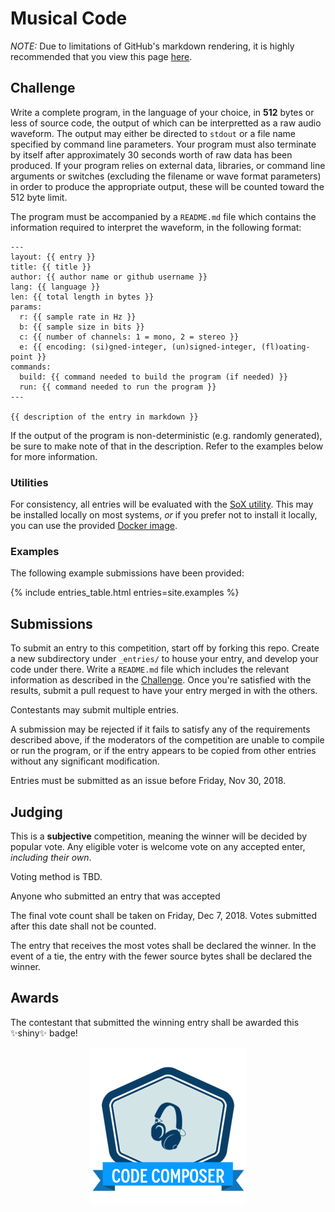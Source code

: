 # Musical Code

<div class="ghp-hide">
  <em>NOTE:</em> Due to limitations of GitHub's markdown rendering, it is 
  highly recommended that you view this page 
  <a href="https://coding-competitions.github.io/musical-code/">here</a>.
</div>

## Challenge

Write a complete program, in the language of your choice, in **512** bytes or 
less of source code, the output of which can be interpretted as a raw audio 
waveform. The output may either be directed to `stdout` or a file name 
specified by command line parameters. Your program must also terminate by 
itself after approximately 30 seconds worth of raw data has been produced. 
If your program relies on external data, libraries, or command line arguments 
or switches (excluding the filename or wave format parameters) in order to 
produce the appropriate output, these will be counted toward the 512 byte 
limit.

The program must be accompanied by a `README.md` file which contains the 
information required to interpret the waveform, in the following format:

    ---
    layout: {{ entry }}
    title: {{ title }}
    author: {{ author name or github username }}
    lang: {{ language }}
    len: {{ total length in bytes }}
    params:
      r: {{ sample rate in Hz }}
      b: {{ sample size in bits }}
      c: {{ number of channels: 1 = mono, 2 = stereo }}
      e: {{ encoding: (si)gned-integer, (un)signed-integer, (fl)oating-point }}
    commands:
      build: {{ command needed to build the program (if needed) }}
      run: {{ command needed to run the program }}
    ---

    {{ description of the entry in markdown }}

If the output of the program is non-deterministic (e.g. randomly generated), 
be sure to make note of that in the description. Refer to the examples below 
for more information.

### Utilities

For consistency, all entries will be evaluated with the 
[SoX utility](http://sox.sourceforge.net/). This may be installed locally on 
most systems, *or* if you prefer not to install it locally, you can use the 
provided [Docker image](util/sox/README.md).

### Examples

The following example submissions have been provided:

{% include entries_table.html entries=site.examples %}

## Submissions

To submit an entry to this competition, start off by forking this repo. Create 
a new subdirectory under `_entries/` to house your entry, and develop your 
code under there. Write a `README.md` file which includes the relevant 
information as described in the [Challenge](#Challenge). Once you're satisfied 
with the results, submit a pull request to have your entry merged in with the 
others.

Contestants may submit multiple entries.

A submission may be rejected if it fails to satisfy any of the requirements 
described above, if the moderators of the competition are unable to compile or 
run the program, or if the entry appears to be copied from other entries 
without any significant modification. 

Entries must be submitted as an issue before Friday, Nov 30, 2018.

## Judging

This is a **subjective** competition, meaning the winner will be decided by 
popular vote. Any eligible voter is welcome vote on any accepted enter, 
*including their own*. 

Voting method is TBD.

Anyone who submitted an entry that was accepted 

The final vote count shall be taken on Friday, Dec 7, 2018. Votes submitted 
after this date shall not be counted.

The entry that receives the most votes shall be declared the winner. In the 
event of a tie, the entry with the fewer source bytes shall be declared the 
winner.

## Awards

The contestant that submitted the winning entry shall be awarded this ✨shiny✨ 
badge!

<p align="center">
  <img alt="badge" src="badge-preview.png">
</p>